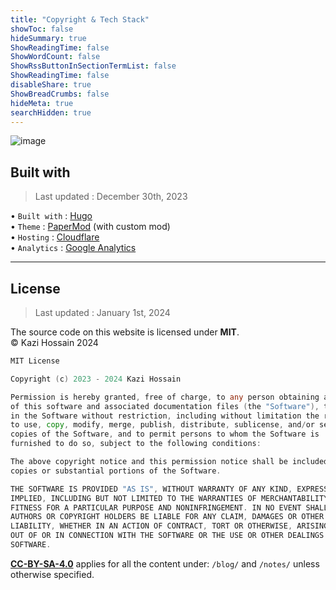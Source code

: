 ```yaml
---
title: "Copyright & Tech Stack"
showToc: false
hideSummary: true
ShowReadingTime: false
ShowWordCount: false
ShowRssButtonInSectionTermList: false
ShowReadingTime: false
disableShare: true
ShowBreadCrumbs: false
hideMeta: true
searchHidden: true
---
```




![image](/back/anime%20boy%20using%20computers.jpg)


## Built with
> Last updated : December 30th, 2023

• `Built with` : [Hugo](https://gohugo.io/) \
• `Theme` : [PaperMod](https://github.com/adityatelange/hugo-PaperMod) (with custom mod) \
• `Hosting` : [Cloudflare](https://developers.cloudflare.com/pages/framework-guides/deploy-a-hugo-site/) \
• `Analytics` : [Google Analytics](https://analytics.google.com/)

---

## License
> Last updated : January 1st, 2024 

The source code on this website is licensed under **MIT**. \
© Kazi Hossain 2024


```go
MIT License

Copyright (c) 2023 - 2024 Kazi Hossain

Permission is hereby granted, free of charge, to any person obtaining a copy
of this software and associated documentation files (the "Software"), to deal
in the Software without restriction, including without limitation the rights
to use, copy, modify, merge, publish, distribute, sublicense, and/or sell
copies of the Software, and to permit persons to whom the Software is
furnished to do so, subject to the following conditions:

The above copyright notice and this permission notice shall be included in all
copies or substantial portions of the Software.

THE SOFTWARE IS PROVIDED "AS IS", WITHOUT WARRANTY OF ANY KIND, EXPRESS OR
IMPLIED, INCLUDING BUT NOT LIMITED TO THE WARRANTIES OF MERCHANTABILITY,
FITNESS FOR A PARTICULAR PURPOSE AND NONINFRINGEMENT. IN NO EVENT SHALL THE
AUTHORS OR COPYRIGHT HOLDERS BE LIABLE FOR ANY CLAIM, DAMAGES OR OTHER
LIABILITY, WHETHER IN AN ACTION OF CONTRACT, TORT OR OTHERWISE, ARISING FROM,
OUT OF OR IN CONNECTION WITH THE SOFTWARE OR THE USE OR OTHER DEALINGS IN THE
SOFTWARE.

```

[**CC-BY-SA-4.0**](https://creativecommons.org/licenses/by-sa/4.0/) applies for all the content under: `/blog/` and `/notes/` unless otherwise specified. 
